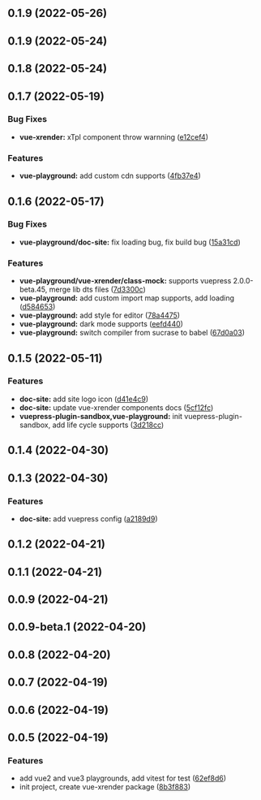 ## 0.1.9 (2022-05-26)

## 0.1.9 (2022-05-24)

## 0.1.8 (2022-05-24)

## 0.1.7 (2022-05-19)

### Bug Fixes

- **vue-xrender:** xTpl component throw warnning ([e12cef4](https://github.com/2214962083/vue-superman/commit/e12cef403121301cf57fcbd74d21e08519af8e95))

### Features

- **vue-playground:** add custom cdn supports ([4fb37e4](https://github.com/2214962083/vue-superman/commit/4fb37e44ac53cdb3af253f46044c7f90426acb26))

## 0.1.6 (2022-05-17)

### Bug Fixes

- **vue-playground/doc-site:** fix loading bug, fix build bug ([15a31cd](https://github.com/2214962083/vue-superman/commit/15a31cd34bbbd970cc50915b223899b7b4956ffc))

### Features

- **vue-playground/vue-xrender/class-mock:** supports vuepress 2.0.0-beta.45, merge lib dts files ([7d3300c](https://github.com/2214962083/vue-superman/commit/7d3300ca6183ed6070d9bc762f1324cc13d1d820))
- **vue-playground:** add custom import map supports, add loading ([d584653](https://github.com/2214962083/vue-superman/commit/d5846536a3e562c0615f3c5180d6a715b0033f30))
- **vue-playground:** add style for editor ([78a4475](https://github.com/2214962083/vue-superman/commit/78a4475bea338fa743de3dffe49b454902e936ac))
- **vue-playground:** dark mode supports ([eefd440](https://github.com/2214962083/vue-superman/commit/eefd440f4a105a019ad8d8f529d1ccbe2668e8cd))
- **vue-playground:** switch compiler from sucrase to babel ([67d0a03](https://github.com/2214962083/vue-superman/commit/67d0a033af81029d4b6514b4c4cc5201b9073a5b))

## 0.1.5 (2022-05-11)

### Features

- **doc-site:** add site logo icon ([d41e4c9](https://github.com/2214962083/vue-superman/commit/d41e4c9ad4806b580d6199e671ff6d1031a7c6b8))
- **doc-site:** update vue-xrender components docs ([5cf12fc](https://github.com/2214962083/vue-superman/commit/5cf12fcb3bd2dd84a3e1d85047ad55ca9065583e))
- **vuepress-plugin-sandbox,vue-playground:** init vuepress-plugin-sandbox, add life cycle supports ([3d218cc](https://github.com/2214962083/vue-superman/commit/3d218ccb4de17ec4d2870692bb200f4742667b85))

## 0.1.4 (2022-04-30)

## 0.1.3 (2022-04-30)

### Features

- **doc-site:** add vuepress config ([a2189d9](https://github.com/2214962083/vue-superman/commit/a2189d9a5f802abed444515d4da54546be4a1bf5))

## 0.1.2 (2022-04-21)

## 0.1.1 (2022-04-21)

## 0.0.9 (2022-04-21)

## 0.0.9-beta.1 (2022-04-20)

## 0.0.8 (2022-04-20)

## 0.0.7 (2022-04-19)

## 0.0.6 (2022-04-19)

## 0.0.5 (2022-04-19)

### Features

- add vue2 and vue3 playgrounds, add vitest for test ([62ef8d6](https://github.com/2214962083/vue-superman/commit/62ef8d6ab55520b2e39d00837613fa3d6c772e0c))
- init project, create vue-xrender package ([8b3f883](https://github.com/2214962083/vue-superman/commit/8b3f883ddb4f6dba3bc3889f39b867735c7e2b69))

